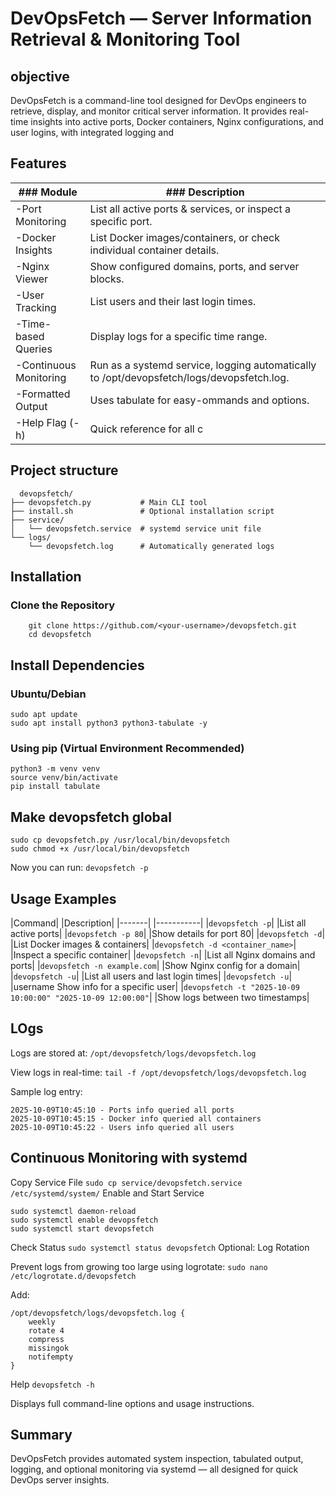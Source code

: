 # DevOpsFetch — Server Information Retrieval & Monitoring Tool

## objective
   DevOpsFetch is a command-line tool designed for DevOps engineers to retrieve, display, and monitor critical server information. It provides real-time insights into active ports, Docker containers, Nginx configurations, and user logins, with integrated logging and 

## Features
| ### Module	            |    ### Description|
|--------------------------|------------------|
|-Port Monitoring	       |   List all active ports & services, or inspect a specific port.|
|-Docker Insights	       |  List Docker images/containers, or check individual container details.|
|-Nginx Viewer	            | Show configured domains, ports, and server blocks.|
|-User Tracking	       |    List users and their last login times.|
|-Time-based Queries       | Display logs for a specific time range.|
|-Continuous Monitoring	  | Run as a systemd service, logging automatically to   /opt/devopsfetch/logs/devopsfetch.log.|
|-Formatted Output         |  Uses tabulate for easy-ommands and options.|
|-Help Flag (-h)	       |    Quick reference for all c|
## Project structure
```
  devopsfetch/
├── devopsfetch.py           # Main CLI tool
├── install.sh               # Optional installation script
├── service/
│   └── devopsfetch.service  # systemd service unit file
└── logs/
    └── devopsfetch.log      # Automatically generated logs
```

   ## Installation
### Clone the Repository
```
    git clone https://github.com/<your-username>/devopsfetch.git
    cd devopsfetch
```

## Install Dependencies

### Ubuntu/Debian
```
sudo apt update
sudo apt install python3 python3-tabulate -y
```

### Using pip (Virtual Environment Recommended)
```
python3 -m venv venv
source venv/bin/activate
pip install tabulate
```
## Make devopsfetch global
```
sudo cp devopsfetch.py /usr/local/bin/devopsfetch
sudo chmod +x /usr/local/bin/devopsfetch
```

Now you can run:
`
devopsfetch -p
`
## Usage Examples
|Command|	|Description|
|-------| |-----------|
|`devopsfetch -p`|	|List all active ports|
|`devopsfetch -p 80`|	|Show details for port 80|
|`devopsfetch -d`|	|List Docker images & containers|
|`devopsfetch -d <container_name>`|	|Inspect a specific container|
|`devopsfetch -n`|	|List all Nginx domains and ports|
|`devopsfetch -n example.com`|	|Show Nginx config for a domain|
|`devopsfetch -u`|	|List all users and last login times|
|`devopsfetch -u`| |username	Show info for a specific user|
|`devopsfetch -t "2025-10-09 10:00:00" "2025-10-09 12:00:00"`|	|Show logs between two timestamps|
  
  ## LOgs

Logs are stored at:
`
/opt/devopsfetch/logs/devopsfetch.log
`

View logs in real-time:
`
tail -f /opt/devopsfetch/logs/devopsfetch.log
`

Sample log entry:
```
2025-10-09T10:45:10 - Ports info queried all ports
2025-10-09T10:45:15 - Docker info queried all containers
2025-10-09T10:45:22 - Users info queried all users
```
## Continuous Monitoring with systemd
Copy Service File
`
sudo cp service/devopsfetch.service /etc/systemd/system/
`
 Enable and Start Service
``` 
sudo systemctl daemon-reload
sudo systemctl enable devopsfetch
sudo systemctl start devopsfetch
```
 Check Status
 `
sudo systemctl status devopsfetch
`
 Optional: Log Rotation

Prevent logs from growing too large using logrotate:
`
sudo nano /etc/logrotate.d/devopsfetch
`

Add:
```
/opt/devopsfetch/logs/devopsfetch.log {
    weekly
    rotate 4
    compress
    missingok
    notifempty
}
```
Help
`
devopsfetch -h
`

Displays full command-line options and usage instructions.

## Summary

DevOpsFetch provides automated system inspection, tabulated output, logging, and optional monitoring via systemd — all designed for quick DevOps server insights.

